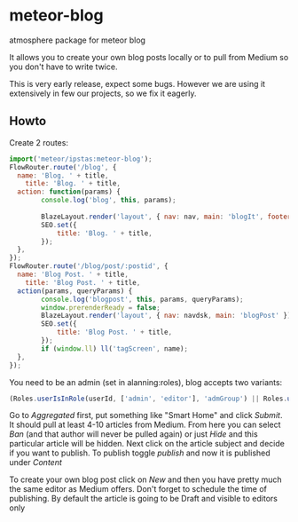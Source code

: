 # meteor-blog
atmosphere package for meteor blog 

It allows you to create your own blog posts locally or to pull from Medium so you don't have to write twice. 

This is very early release, expect some bugs. However we are using it extensively in few our projects, so we fix it eagerly. 

## Howto
Create 2 routes:
```javascript
import('meteor/ipstas:meteor-blog');
FlowRouter.route('/blog', {
  name: 'Blog. ' + title,
	title: 'Blog. ' + title,
  action: function(params) {
		console.log('blog', this, params);
		
		BlazeLayout.render('layout', { nav: nav, main: 'blogIt', footer: 'footer' });
		SEO.set({
			title: 'Blog. ' + title,
		});
  },
});
FlowRouter.route('/blog/post/:postid', {
  name: 'Blog Post. ' + title,
	title: 'Blog Post. ' + title,
  action(params, queryParams) {
		console.log('blogpost', this, params, queryParams);
		window.prerenderReady = false;
		BlazeLayout.render('layout', { nav: navdsk, main: 'blogPost' });
		SEO.set({
			title: 'Blog Post. ' + title,
		});
		if (window.ll) ll('tagScreen', name);
  },
});
```
You need to be an admin (set in alanning:roles), blog accepts two variants:
```javascript
(Roles.userIsInRole(userId, ['admin', 'editor'], 'admGroup') || Roles.userIsInRole(userId, ['admin', 'editor']))
```

Go to *Aggregated* first, put something like "Smart Home" and click *Submit*. It should pull at least 4-10 articles from Medium. From here you can select *Ban* (and that author will never be pulled again) or just *Hide* and this particular article will be hidden. 
Next click on the article subject and decide if you want to publish. To publish toggle *publish* and now it is published under *Content*

To create your own blog post click on *New* and then you have pretty much the same editor as Medium offers. Don't forget to schedule the time of publishing. By default the article is going to be Draft and visible to editors only
